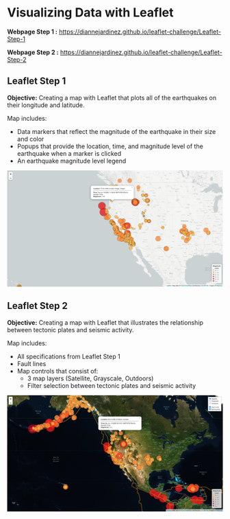 # Visualizing Data with Leaflet

**Webpage Step 1 :** https://diannejardinez.github.io/leaflet-challenge/Leaflet-Step-1

**Webpage Step 2 :** https://diannejardinez.github.io/leaflet-challenge/Leaflet-Step-2


## Leaflet Step 1
**Objective:** Creating a map with Leaflet that plots all of the earthquakes on their longitude and latitude.

Map includes:
- Data markers that reflect the magnitude of the earthquake in their size and color
- Popups that provide the location, time, and magnitude level of the earthquake when a marker is clicked
- An earthquake magnitude level legend

![](https://github.com/diannejardinez/leaflet-challenge/blob/master/Leaflet-Step-1/images/lvl1.png)

## Leaflet Step 2
**Objective:** Creating a map with Leaflet that illustrates the relationship between tectonic plates and seismic activity.

Map includes:
- All specifications from Leaflet Step 1
- Fault lines
- Map controls that consist of:
    - 3 map layers (Satellite, Grayscale, Outdoors)
    - Filter selection between tectonic plates and seismic activity

![](https://github.com/diannejardinez/leaflet-challenge/blob/master/Leaflet-Step-2/images/lvl2.png)